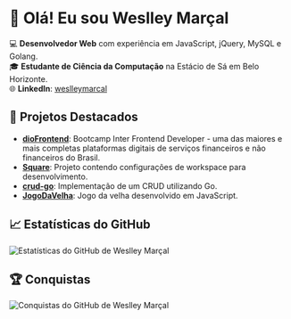 # 👋 Olá! Eu sou Weslley Marçal

💻 **Desenvolvedor Web** com experiência em JavaScript, jQuery, MySQL e Golang.  
🎓 **Estudante de Ciência da Computação** na Estácio de Sá em Belo Horizonte.  
🌐 **LinkedIn**: [weslleymarcal](https://www.linkedin.com/in/weslleymarcal)

## 🚀 Projetos Destacados

- [**dioFrontend**](https://github.com/weslleymarcaldev/dioFrontend): Bootcamp Inter Frontend Developer - uma das maiores e mais completas plataformas digitais de serviços financeiros e não financeiros do Brasil.
- [**Square**](https://github.com/weslleymarcaldev/Square): Projeto contendo configurações de workspace para desenvolvimento.
- [**crud-go**](https://github.com/weslleymarcaldev/crud-go): Implementação de um CRUD utilizando Go.
- [**JogoDaVelha**](https://github.com/weslleymarcaldev/JogoDaVelha): Jogo da velha desenvolvido em JavaScript.

## 📈 Estatísticas do GitHub

![Estatísticas do GitHub de Weslley Marçal](https://github-readme-stats.vercel.app/api?username=weslleymarcaldev&show_icons=true&theme=radical)

## 🏆 Conquistas

![Conquistas do GitHub de Weslley Marçal](https://github-profile-trophy.vercel.app/?username=weslleymarcaldev&theme=dracula)

